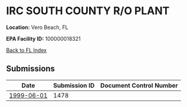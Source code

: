 # IRC SOUTH COUNTY R/O PLANT

**Location:** Vero Beach, FL

**EPA Facility ID:** 100000018321

[Back to FL Index](../../index.md)

## Submissions

| Date | Submission ID | Document Control Number |
|------|--------------|-------------------------|
| [1999-06-01](submissions/1478.md) | 1478 |  |
